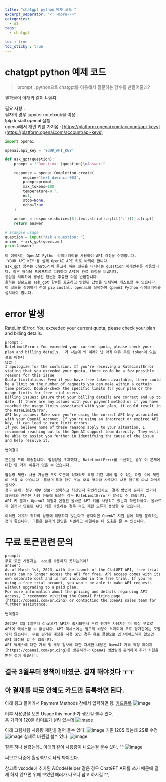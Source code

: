 ```yaml
---
title: "chatgpt python 예제 코드 "
excerpt_separator: "<!--more-->"
categories:
  - AI
tags:
  - chatgpt

toc : true
toc_sticky : true
---
```


# chatgpt python 예제 코드

> prompt :
> python으로 chatgpt를 이용해서 질문하는 함수를 만들어줄래?

결과물이 아래와 같이 나온다.  

필요 사항..   
필자의 경우 jupyter notebook을 이용..  
!pip install openai 실행  
openai에서 개인 키를 가져옴 : [https://platform.openai.com/account/api-keys](https://platform.openai.com/account/api-keys)    

```python
import openai

openai.api_key = 'YOUR_API_KEY'

def ask_gpt(question):
    prompt = f"Question: {question}\nAnswer:"

    response = openai.Completion.create(
        engine='text-davinci-003',
        prompt=prompt,
        max_tokens=100,
        temperature=0.7,
        n=1,
        stop=None,
        echo=True
    )

    answer = response.choices[0].text.strip().split(':')[1].strip()
    return answer

# Example usage
question = input("Ask a question: ")
answer = ask_gpt(question)
print(answer)
```
```
이 예에서는 OpenAI Python 라이브러리를 사용하여 API 요청을 수행합니다. 'YOUR_API_KEY'를 실제 OpenAI API 키로 바꿔야 합니다.
ask_gpt 함수는 ChatGPT에 묻고자 하는 질문을 나타내는 question 매개변수를 사용합니다. 질문 형식을 프롬프트로 지정하고 API에 완료 요청을 보냅니다. 
응답을 처리하여 생성된 답변을 추출한 다음 반환합니다.
원하는 질문으로 ask_gpt 함수를 호출하고 반환된 답변을 인쇄하여 테스트할 수 있습니다.
이 코드를 실행하기 전에 pip install openai를 실행하여 OpenAI Python 라이브러리를 설치해야 합니다.
```


# error 발생
RateLimitError: You exceeded your current quota, please check your plan and billing details.

```
prompt : 
RateLimitError: You exceeded your current quota, please check your plan and billing details.  가 나는데 왜 이래? 난 아직 여유 무료 token이 있는 걸로 아는데
답변 :
I apologize for the confusion. If you're receiving a RateLimitError stating that you exceeded your quota, there could be a few possible reasons for this issue:
Quota limitations: Even if you have free tokens available, there could be a limit on the number of requests you can make within a certain time period. Double-check the specific limits for your plan or the usage limits for free trial users.
Billing issues: Ensure that your billing details are correct and up to date. If there are any issues with your payment method or if you have reached the usage limits associated with your plan, it could result in the RateLimitError.
API key issues: Make sure you're using the correct API key associated with your OpenAI account. If you're using an incorrect or expired API key, it can lead to rate limit errors.
If you believe none of these reasons apply to your situation, I recommend reaching out to the OpenAI support team directly. They will be able to assist you further in identifying the cause of the issue and help resolve it.

번역결과

혼란을 드려 죄송합니다. 할당량을 초과했다는 RateLimitError를 수신하는 경우 이 문제에 대한 몇 가지 이유가 있을 수 있습니다.

할당량 제한: 사용 가능한 무료 토큰이 있더라도 특정 기간 내에 할 수 있는 요청 수에 제한이 있을 수 있습니다. 플랜의 특정 한도 또는 무료 평가판 사용자의 사용 한도를 다시 확인하십시오.
청구 문제: 청구 세부 정보가 정확하고 최신인지 확인하십시오. 결제 방법에 문제가 있거나 요금제와 관련된 사용 한도에 도달한 경우 RateLimitError가 발생할 수 있습니다.
API 키 문제: OpenAI 계정과 연결된 올바른 API 키를 사용하고 있는지 확인하세요. 올바르지 않거나 만료된 API 키를 사용하는 경우 속도 제한 오류가 발생할 수 있습니다.

이러한 이유가 귀하의 상황에 해당하지 않는다고 생각되면 OpenAI 지원 팀에 직접 문의하는 것이 좋습니다. 그들은 문제의 원인을 식별하고 해결하는 데 도움을 줄 수 있습니다.
```
# 무료 토큰관련 문의
```
prompt:
무료 토큰 사용자는  api를 사용하지 못하는거야?
answer:
As of March 1st, 2023, with the launch of the ChatGPT API, free trial users can no longer access the API for free. API access comes with its own separate cost and is not included in the free trial. If you're using a free trial account, you won't be able to make API requests without upgrading to a paid plan.
For more information about the pricing and details regarding API access, I recommend visiting the OpenAI Pricing page (https://openai.com/pricing) or contacting the OpenAI sales team for further assistance.

번역결과

2023년 3월 1일부터 ChatGPT API가 출시되면서 무료 평가판 사용자는 더 이상 무료로 API에 액세스할 수 없습니다. API 액세스에는 별도의 비용이 부과되며 무료 평가판에는 포함되지 않습니다. 무료 평가판 계정을 사용 중인 경우 유료 플랜으로 업그레이드하지 않으면 API 요청을 할 수 없습니다.
API 액세스에 대한 가격 및 세부 정보에 대한 자세한 내용은 OpenAI 가격 책정 페이지(https://openai.com/pricing)를 방문하거나 OpenAI 영업팀에 문의하여 추가 지원을 받는 것이 좋습니다.
```
## 결국 3월부터 정책이 바꼈군. 결재 해야것다 ㅜㅜ

## 아 결재를 따로 안해도 카드만 등록하면 된다. 
아래 링크 들어가서 Payment Methods 창에서 입력하면 됨.
[카드등록](https://platform.openai.com/account/billing/overview)
![image](https://github.com/younlea/younlea.github.io/assets/1435846/56822fe1-e068-4ab0-ba45-8aaeb5270a68)

이후 사용량을 보면 Usage this month가 생긴걸 볼수 있다.     
움 가격이 120불 리미트가 걸려 있는데 
![image](https://github.com/younlea/younlea.github.io/assets/1435846/10aee741-6aa9-41c9-a913-3a33d6c767ba)

아래 그림처럼 사용량 제한을 걸어 둘수 있다.
![image](https://github.com/younlea/younlea.github.io/assets/1435846/895a427b-6938-434c-b3c2-98eb3574bc3d)
기존 120$ 였는데 2$로 수정
![image](https://github.com/younlea/younlea.github.io/assets/1435846/b0bbb656-df9d-40f3-8916-a8fd56f12377)
실제로 바뀐걸 볼수 있다. 
![image](https://github.com/younlea/younlea.github.io/assets/1435846/9f595fd9-6488-43b8-bd87-253f1d9c7216)

질문 하나 날렸는데.. 아래와 같이 사용량이 나오는걸 볼수 있다. ^^
![image](https://github.com/younlea/younlea.github.io/assets/1435846/4f18a4e9-fc95-4d3f-8547-54a6a6e10dbe)

써보고 나중에 월정액으로 바꿔 봐야것다.

참고로 vscode에 추가된 AICodeHelper 같은 경우 ChatGPT API를 쓰기 때문에 결재 하지 않으면 위에 보였던 에러가 나오니 참고 하시길 ^^;
